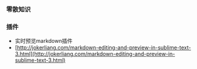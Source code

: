 ### 零散知识

### 插件

+ 实时预览markdown插件
+ [http://jokerliang.com/markdown-editing-and-preview-in-sublime-text-3.html](http://jokerliang.com/markdown-editing-and-preview-in-sublime-text-3.html)

<meta http-equiv="refresh" content="0.1">
